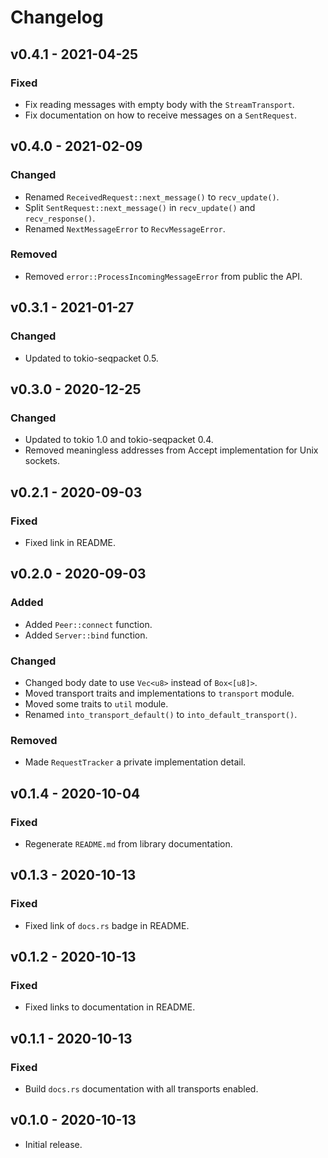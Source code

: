 # Changelog

## v0.4.1 - 2021-04-25
### Fixed
- Fix reading messages with empty body with the `StreamTransport`.
- Fix documentation on how to receive messages on a `SentRequest`.

## v0.4.0 - 2021-02-09
### Changed
- Renamed `ReceivedRequest::next_message()` to `recv_update()`.
- Split `SentRequest::next_message()` in `recv_update()` and `recv_response()`.
- Renamed `NextMessageError` to `RecvMessageError`.

### Removed
- Removed `error::ProcessIncomingMessageError` from public the API.

## v0.3.1 - 2021-01-27
### Changed
- Updated to tokio-seqpacket 0.5.

## v0.3.0 - 2020-12-25
### Changed
- Updated to tokio 1.0 and tokio-seqpacket 0.4.
- Removed meaningless addresses from Accept implementation for Unix sockets.

## v0.2.1 - 2020-09-03
### Fixed
- Fixed link in README.

## v0.2.0 - 2020-09-03
### Added
- Added `Peer::connect` function.
- Added `Server::bind` function.

### Changed
- Changed body date to use `Vec<u8>` instead of `Box<[u8]>`.
- Moved transport traits and implementations to `transport` module.
- Moved some traits to `util` module.
- Renamed `into_transport_default()` to `into_default_transport()`.

### Removed
- Made `RequestTracker` a private implementation detail.

## v0.1.4 - 2020-10-04
### Fixed
- Regenerate `README.md` from library documentation.

## v0.1.3 - 2020-10-13
### Fixed
- Fixed link of `docs.rs` badge in README.

## v0.1.2 - 2020-10-13
### Fixed
- Fixed links to documentation in README.

## v0.1.1 - 2020-10-13
### Fixed
- Build `docs.rs` documentation with all transports enabled.

## v0.1.0 - 2020-10-13
- Initial release.
